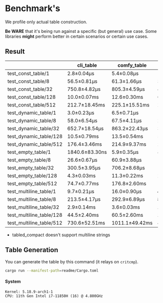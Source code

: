 # Benchmark's

We profile only actual table construction.

**Be WARE** that it's being run against a specific (but general) use case.
Some libraries **might** perform better in certain scenarios or certain use cases.

## Result

|                          | cli_table      | comfy_table    | prettytable_rs      | term_table     | tabled             | tabled_color     | tabled_compact     | tabled_iter    |
|--------------------------|----------------|----------------|---------------------|----------------|--------------------|------------------|--------------------|----------------|
| test_const_table/1       | 2.8±0.04µs     | 5.4±0.08µs     | 1473.2±19.23ns      | 4.9±0.04µs     | 1500.4±53.51ns     | 1535.0±22.53ns   | **1253.3±21.35ns** | 2.9±0.02µs     |
| test_const_table/8       | 56.5±0.81µs    | 61.3±1.66µs    | 30.6±1.88µs         | 102.1±1.19µs   | 21.6±0.40µs        | **20.7±0.44µs**  | 21.5±0.48µs        | 43.0±0.56µs    |
| test_const_table/32      | 750.8±4.82µs   | 805.3±4.59µs   | 406.9±18.39µs       | 1332.3±31.11µs | 272.0±2.25µs       | **260.8±6.25µs** | 294.2±8.08µs       | 522.4±5.24µs   |
| test_const_table/128     | 10.0±0.07ms    | 12.6±0.30ms    | 6.9±0.29ms          | 19.2±0.31ms    | **4.1±0.03ms**     | 4.3±0.09ms       | 4.2±0.13ms         | 8.1±0.19ms     |
| test_const_table/512     | 212.7±18.45ms  | 225.1±15.51ms  | 251.4±23.59ms       | 322.4±10.87ms  | 72.6±0.88ms        | **70.5±1.24ms**  | 92.0±12.93ms       | 128.3±0.96ms   |
| test_dynamic_table/1     | 3.0±0.23µs     | 6.5±0.71µs     | 1288.9±269.46ns     | 3.4±0.16µs     | 1392.4±118.82ns    | 1482.2±84.78ns   | **1084.4±89.54ns** | 2.7±0.08µs     |
| test_dynamic_table/8     | 58.0±6.54µs    | 67.5±4.11µs    | 22.7±2.07µs         | 80.4±1.77µs    | 19.5±0.68µs        | 18.6±2.68µs      | **17.6±0.70µs**    | 46.0±1.86µs    |
| test_dynamic_table/32    | 652.7±18.54µs  | 863.2±22.43µs  | 326.8±13.28µs       | 1046.0±22.34µs | 270.6±15.57µs      | **264.0±6.53µs** | 269.7±16.20µs      | 527.3±10.58µs  |
| test_dynamic_table/128   | 10.5±0.79ms    | 13.5±0.54ms    | 5.5±0.17ms          | 18.1±0.48ms    | **3.8±0.11ms**     | 3.9±0.18ms       | 4.9±0.38ms         | 7.7±0.19ms     |
| test_dynamic_table/512   | 176.4±3.46ms   | 214.9±9.37ms   | 202.8±7.90ms        | 313.9±6.36ms   | 70.5±1.36ms        | **67.4±1.15ms**  | 75.7±1.75ms        | 141.0±2.28ms   |
| test_empty_table/1       | 1840.6±83.30ns | 5.9±0.35µs     | 889.1±38.82ns       | 2.7±0.08µs     | 1041.8±58.11ns     | 1121.5±61.40ns   | **710.2±33.80ns**  | 1911.7±93.26ns |
| test_empty_table/8       | 26.6±0.67µs    | 60.9±3.88µs    | 12.6±0.79µs         | 55.3±3.04µs    | 9.7±0.43µs         | 9.1±0.33µs       | **8.9±0.43µs**     | 16.0±0.59µs    |
| test_empty_table/32      | 300.5±3.95µs   | 706.2±8.68µs   | 145.7±8.98µs        | 636.7±3.12µs   | 111.3±4.77µs       | 106.4±1.03µs     | **104.4±0.67µs**   | 170.0±1.35µs   |
| test_empty_table/128     | 4.3±0.03ms     | 11.3±0.22ms    | 2.9±0.46ms          | 9.8±0.09ms     | **1528.6±43.02µs** | 1557.2±18.06µs   | 1636.9±24.27µs     | 2.4±0.02ms     |
| test_empty_table/512     | 74.7±0.77ms    | 176.8±2.60ms   | 132.1±2.29ms        | 160.1±2.56ms   | **25.0±0.58ms**    | 25.6±0.37ms      | 25.9±1.40ms        | 36.9±0.89ms    |
| test_multiline_table/1   | 9.7±0.21µs     | 16.0±0.90µs    | **4.0±0.28µs**      | 13.5±0.50µs    | 4.9±0.10µs         | 5.0±0.16µs       | *2.3±0.23µs*       | 10.2±0.64µs    |
| test_multiline_table/8   | 213.5±4.17µs   | 292.9±6.89µs   | **84.1±2.37µs**     | 410.5±22.56µs  | 117.2±2.14µs       | 111.8±1.97µs     | *55.1±1.23µs*      | 235.6±1.70µs   |
| test_multiline_table/32  | 2.9±0.14ms     | 3.6±0.03ms     | **1222.1±54.94µs**  | 5.2±0.11ms     | 1628.7±28.60µs     | 1670.8±17.86µs   | *795.9±12.55µs*    | 3.6±0.07ms     |
| test_multiline_table/128 | 44.5±2.40ms    | 60.5±2.60ms    | **19.6±1.03ms**     | 84.0±4.32ms    | 27.2±0.76ms        | 25.5±0.84ms      | *12.1±0.31ms*      | 53.1±0.90ms    |
| test_multiline_table/512 | 730.6±52.51ms  | 1011.1±49.42ms | 469.6±21.87ms       | 1327.6±82.87ms | **423.7±17.54ms**  | 429.0±6.26ms     | *189.0±10.82ms*    | 802.9±33.90ms  |

* tabled_compact doesn't support multiline strings

## Table Generation

You can generate the table by this command (it relays on `critcmp`).

```bash
cargo run --manifest-path=readme/Cargo.toml
```

#### System

```
Kernel: 5.18.9-arch1-1 
CPU: 11th Gen Intel i7-11850H (16) @ 4.800GHz
```
